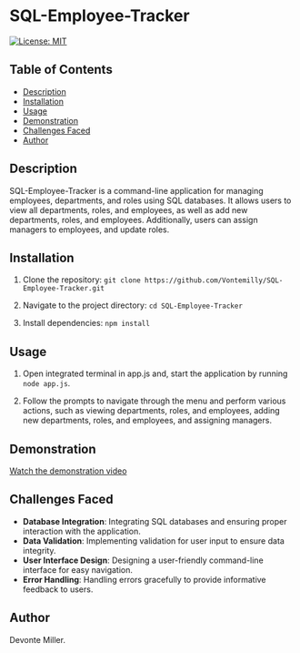# SQL-Employee-Tracker
[![License: MIT](https://img.shields.io/badge/License-MIT-yellow.svg)](https://opensource.org/licenses/MIT)


## Table of Contents
- [Description](#description)
- [Installation](#installation)
- [Usage](#usage)
- [Demonstration](#demonstration)
- [Challenges Faced](#challenges-faced)
- [Author](#author)

## Description
SQL-Employee-Tracker is a command-line application for managing employees, departments, and roles using SQL databases. It allows users to view all departments, roles, and employees, as well as add new departments, roles, and employees. Additionally, users can assign managers to employees, and update roles.

## Installation
1. Clone the repository: `git clone https://github.com/Vontemilly/SQL-Employee-Tracker.git`

2. Navigate to the project directory: `cd SQL-Employee-Tracker`

3. Install dependencies: `npm install`

## Usage
1. Open integrated terminal in app.js and, start the application by running `node app.js`.

2. Follow the prompts to navigate through the menu and perform various actions, such as viewing departments, roles, and employees, adding new departments, roles, and employees, and assigning managers.

## Demonstration
[Watch the demonstration video](assets/sql-employee-tracker-demonstration.mp4)

## Challenges Faced
- **Database Integration**: Integrating SQL databases and ensuring proper interaction with the application.
- **Data Validation**: Implementing validation for user input to ensure data integrity.
- **User Interface Design**: Designing a user-friendly command-line interface for easy navigation.
- **Error Handling**: Handling errors gracefully to provide informative feedback to users.

## Author
Devonte Miller.
